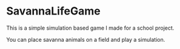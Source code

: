 # SavannaLifeGame

This is a simple simulation based game I made for a school project.

You can place savanna animals on a field and play a simulation.
